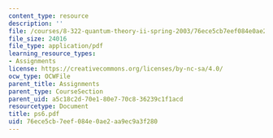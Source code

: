 ```yaml
---
content_type: resource
description: ''
file: /courses/8-322-quantum-theory-ii-spring-2003/76ece5cb7eef084e0ae2aa9ec9a3f280_ps6.pdf
file_size: 24016
file_type: application/pdf
learning_resource_types:
- Assignments
license: https://creativecommons.org/licenses/by-nc-sa/4.0/
ocw_type: OCWFile
parent_title: Assignments
parent_type: CourseSection
parent_uid: a5c18c2d-70e1-80e7-70c8-36239c1f1acd
resourcetype: Document
title: ps6.pdf
uid: 76ece5cb-7eef-084e-0ae2-aa9ec9a3f280
---
```


